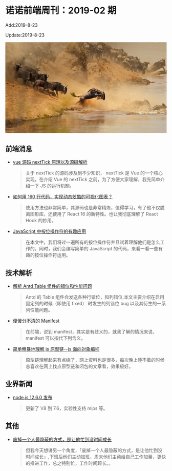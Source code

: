 # 诺诺前端周刊：2019-02 期

Add:2019-8-23

Update:2019-8-23

![201902](../images/2019/201902.jpg)

## 前端消息

- [vue 源码 nextTick 原理以及源码解析](https://mp.weixin.qq.com/s/YnhpWy0oyf3IPoxFL8blPw)

  > 关于 nextTick 的源码涉及到不少知识， nextTick 是 Vue 的一个核心实现，在介绍 Vue 的 nextTick 之前，为了方便大家理解，我先简单介绍一下 JS 的运行机制。

- [如何用 160 行代码，实现动态炫酷的可视化图表？](https://mp.weixin.qq.com/s/7b9OHOc2s2k_ckwodEzDNw)

  > 使用方法也非常简单，其源码也是非常精炼，值得学习，有了他不仅脱离图形库，还使用了 React 16 的新特性。也让我彻底理解了 React Hook 的妙用。

- [JavaScript 中按位操作符的有趣应用](https://mp.weixin.qq.com/s/_0bprYb2akIR3CqKVSwE4w)

  > 在本文中，我们将过一遍所有的按位操作符并且试着理解他们是怎么工作的。同时，我们会编写简单的 JavaScript 的代码，来看一看一些有趣的按位操作符运用。

## 技术解析

- [解析 Antd Table 组件的错位和性能问题](https://mp.weixin.qq.com/s/KFundHaQdaLy1Jc5Eo_YCg)

  > Antd 的 Table 组件会发送各种行错位，和列错位,本文主要介绍在启用固定列的时候（即使用 fixed） 时发生的列错位 bug 以及其衍生的一系列性能问题。

- [傻傻分不清的 Manifest](https://segmentfault.com/a/1190000019395237)

  > 在前端，说到 manifest，其实是有歧义的，就我了解的情况来说，manifest 可以指代下列含义。

- [简单粗暴地理解 js 原型链--js 面向对象编程](https://www.cnblogs.com/qieguo/p/5451626.html)

  > 原型链理解起来有点绕了，网上资料也是很多，每次晚上睡不着的时候总喜欢在网上找点原型链和闭包的文章看，效果极好。

## 业界新闻

- [node.js 12.6.0 发布](https://www.oschina.net/news/109240/node-js-12-6-0-released)

  > 更新了 V8 到 7.6，实验性支持 mips 等。

## 其他

- [废掉一个人最隐蔽的方式，是让他忙到没时间成长](https://mp.weixin.qq.com/s/alrPv6tbJdgJr6ThPjjXEQ)
  > 但我今天想讲另一个角度，「废掉一个人最隐蔽的方式，是让他忙到没时间成长」,下班后他们主动加班，周末他们主动给自己工作加量，更快的推进工作，总之特别忙，工作时间超长。。
